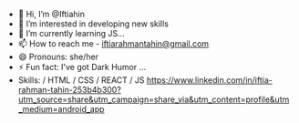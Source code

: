 - 👋 Hi, I’m @Iftiahin
- 👀 I’m interested in developing new skills
- 🌱 I’m currently learning JS...
-  📫 How to reach me - iftiarahmantahin@gmail.com
- 😄 Pronouns: she/her
- ⚡ Fun fact: I've got Dark Humor ...
- Skills:  / HTML / CSS / REACT / JS
https://www.linkedin.com/in/iftia-rahman-tahin-253b4b300?utm_source=share&utm_campaign=share_via&utm_content=profile&utm_medium=android_app
<!---
Iftiahin/Iftiahin is a ✨ special ✨ repository because its `README.md` (this file) appears on your GitHub profile.
You can click the Preview link to take a look at your changes.
--->
